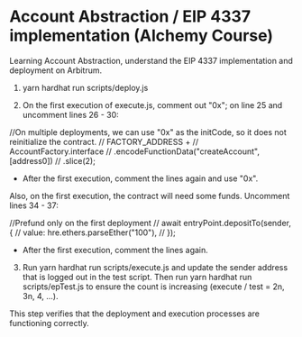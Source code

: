 # Account Abstraction / EIP 4337 implementation (Alchemy Course)

Learning Account Abstraction, understand the EIP 4337 implementation and deployment on Arbitrum.

1. yarn hardhat run scripts/deploy.js

2. On the first execution of execute.js, comment out "0x"; on line 25 and uncomment lines 26 - 30:

//On multiple deployments, we can use "0x" as the initCode, so it does not reinitialize the contract.
// FACTORY_ADDRESS +
// AccountFactory.interface
// .encodeFunctionData("createAccount", [address0])
// .slice(2);

- After the first execution, comment the lines again and use "0x".

Also, on the first execution, the contract will need some funds.
Uncomment lines 34 - 37:

//Prefund only on the first deployment
// await entryPoint.depositTo(sender, {
// value: hre.ethers.parseEther("100"),
// });

- After the first execution, comment the lines again.

3. Run yarn hardhat run scripts/execute.js and update the sender address that is logged out in the test script. Then run yarn hardhat run scripts/epTest.js to ensure the count is increasing (execute / test = 2n, 3n, 4, ...).

This step verifies that the deployment and execution processes are functioning correctly.
